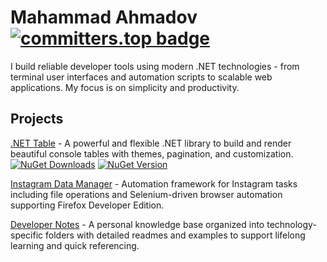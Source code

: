 # Mahammad Ahmadov [![committers.top badge](https://user-badge.committers.top/azerbaijan/AhmadovMahammad.svg)](https://user-badge.committers.top/azerbaijan/AhmadovMahammad)

I build reliable developer tools using modern .NET technologies - from terminal user interfaces and automation scripts to scalable web applications. My focus is on simplicity and productivity.

## Projects

[.NET Table](https://github.com/AhmadovMahammad/.net-table) - A powerful and flexible .NET library to build and render beautiful console tables with themes, pagination, and customization.  
[![NuGet Downloads](https://img.shields.io/nuget/dt/TableTower.Core.svg)](https://www.nuget.org/packages/TableTower.Core) [![NuGet Version](https://img.shields.io/nuget/v/TableTower.Core.svg)](https://www.nuget.org/packages/TableTower.Core)

[Instagram Data Manager](https://github.com/AhmadovMahammad/instagram-data-manager) - Automation framework for Instagram tasks including file operations and Selenium-driven browser automation supporting Firefox Developer Edition.

[Developer Notes](https://github.com/AhmadovMahammad/developer-notes) - A personal knowledge base organized into technology-specific folders with detailed readmes and examples to support lifelong learning and quick referencing.
